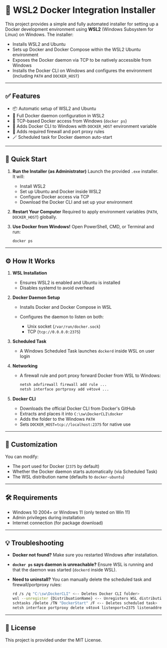 ﻿# 🐳 WSL2 Docker Integration Installer

This project provides a simple and fully automated installer for setting up a Docker development environment using **WSL2** (Windows Subsystem for Linux) on Windows. The installer:

* Installs WSL2 and Ubuntu
* Sets up Docker and Docker Compose within the WSL2 Ubuntu environment
* Exposes the Docker daemon via TCP to be natively accessible from Windows
* Installs the Docker CLI on Windows and configures the environment (including `PATH` and `DOCKER_HOST`)

---

## ✅ Features

* 📦 Automatic setup of WSL2 and Ubuntu
* 🐳 Full Docker daemon configuration in WSL2
* 🔁 TCP-based Docker access from Windows (`docker ps`)
* 🔧 Adds Docker CLI to Windows with `DOCKER_HOST` environment variable
* 🔐 Adds required firewall and port proxy rules
* 🪄 Scheduled task for Docker daemon auto-start

---

## 🚀 Quick Start

1. **Run the Installer (as Administrator)**
   Launch the provided `.exe` installer. It will:

   * Install WSL2
   * Set up Ubuntu and Docker inside WSL2
   * Configure Docker access via TCP
   * Download the Docker CLI and set up your environment

2. **Restart Your Computer**
   Required to apply environment variables (`PATH`, `DOCKER_HOST`) globally.

3. **Use Docker from Windows!**
   Open PowerShell, CMD, or Terminal and run:

   ```bash
   docker ps
   ```

---

## ⚙️ How It Works

1. **WSL Installation**

   * Ensures WSL2 is enabled and Ubuntu is installed
   * Disables systemd to avoid overhead

2. **Docker Daemon Setup**

   * Installs Docker and Docker Compose in WSL
   * Configures the daemon to listen on both:

     * Unix socket (`/var/run/docker.sock`)
     * TCP (`tcp://0.0.0.0:2375`)

3. **Scheduled Task**

   * A Windows Scheduled Task launches `dockerd` inside WSL on user login

4. **Networking**

   * A firewall rule and port proxy forward Docker from WSL to Windows:

     ```bash
     netsh advfirewall firewall add rule ...
     netsh interface portproxy add v4tov4 ...
     ```

5. **Docker CLI**

   * Downloads the official Docker CLI from Docker's GitHub
   * Extracts and places it into `C:\sw\DockerCLI\docker`
   * Adds the folder to the Windows `PATH`
   * Sets `DOCKER_HOST=tcp://localhost:2375` for native use

---

## 🔧 Customization

You can modify:

* The port used for Docker (`2375` by default)
* Whether the Docker daemon starts automatically (via Scheduled Task)
* The WSL distribution name (defaults to `docker-ubuntu`)

---

## 🛠 Requirements

* Windows 10 2004+ or Windows 11 (only tested on Win 11)
* Admin privileges during installation
* Internet connection (for package download)

---

## 💡 Troubleshooting

* **Docker not found?**
  Make sure you restarted Windows after installation.

* **`docker ps` says daemon is unreachable?**
  Ensure WSL is running and that the daemon was started (`dockerd` inside WSL).

* **Need to uninstall?**
  You can manually delete the scheduled task and firewall/portproxy rules:

  ```bash
  rd /s /q "C:\sw\DockerCLI" <-- Deletes Docker CLI folder>
  wsl --unregister {DistribuationName} <-- Unregisters WSL distribution>
  schtasks /Delete /TN "DockerStart" /F <-- Deletes scheduled task>
  netsh interface portproxy delete v4tov4 listenport=2375 listenaddress=0.0.0.0 <-- Deletes port proxy>
  ```

---

## 📜 License

This project is provided under the MIT License.
